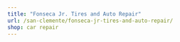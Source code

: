 ```yaml
---
title: "Fonseca Jr. Tires and Auto Repair"
url: /san-clemente/fonseca-jr-tires-and-auto-repair/
shop: car repair
---
```

